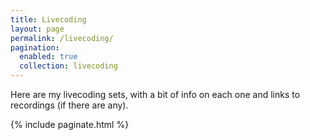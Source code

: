```yaml
---
title: Livecoding
layout: page
permalink: /livecoding/
pagination: 
  enabled: true
  collection: livecoding
---
```


Here are my livecoding sets, with a bit of info on each one and links to
recordings (if there are any).

{% include paginate.html %}
